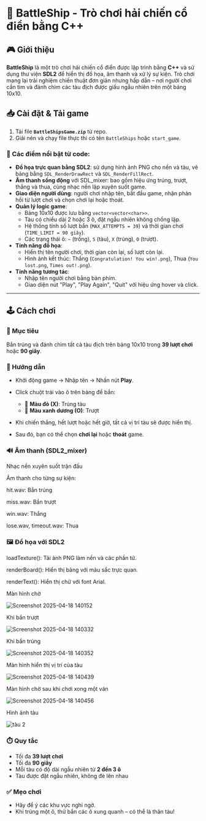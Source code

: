 # 🚢 BattleShip - Trò chơi hải chiến cổ điển bằng C++

## 🎮 Giới thiệu

**BattleShip** là một trò chơi hải chiến cổ điển được lập trình bằng **C++** và sử dụng thư viện **SDL2** để hiển thị đồ họa, âm thanh và xử lý sự kiện. Trò chơi mang lại trải nghiệm chiến thuật đơn giản nhưng hấp dẫn – nơi người chơi cần tìm và đánh chìm các tàu địch được giấu ngẫu nhiên trên một bảng 10x10.

## 📥 Cài đặt & Tải game

1. Tải file **`BattleShipsGame.zip`** từ repo.
2. Giải nén và chạy file thực thi có tên `BattleShips` hoặc `start_game`.

### 🔧 Các điểm nổi bật từ code:

- **Đồ họa trực quan bằng SDL2**: sử dụng hình ảnh PNG cho nền và tàu, vẽ bảng bằng `SDL_RenderDrawRect` và `SDL_RenderFillRect`.
- **Âm thanh sống động** với SDL_mixer: bao gồm hiệu ứng trúng, trượt, thắng và thua, cùng nhạc nền lặp xuyên suốt game.
- **Giao diện người dùng**: người chơi nhập tên, bắt đầu game, nhận phản hồi từ lượt chơi và chọn chơi lại hoặc thoát.
- **Quản lý logic game**:
  - Bảng 10x10 được lưu bằng `vector<vector<char>>`.
  - Tàu có chiều dài 2 hoặc 3 ô, đặt ngẫu nhiên không chồng lặp.
  - Hệ thống tính số lượt bắn (`MAX_ATTEMPTS = 39`) và thời gian chơi (`TIME_LIMIT = 90 giây`).
  - Các trạng thái ô: `~` (trống), `S` (tàu), `X` (trúng), `O` (trượt).
- **Tính năng đồ họa**:
  - Hiển thị tên người chơi, thời gian còn lại, số lượt còn lại.
  - Hình ảnh kết thúc: Thắng (`Congratulation! You win!.png`), Thua (`You lost.png`, `Times out!.png`).
- **Tính năng tương tác**:
  - Nhập tên người chơi bằng bàn phím.
  - Giao diện nút "Play", "Play Again", "Quit" với hiệu ứng hover và click.

---

## 🕹️ Cách chơi

### 🎯 Mục tiêu
Bắn trúng và đánh chìm tất cả tàu địch trên bảng 10x10 trong **39 lượt chơi** hoặc **90 giây**.

### 📌 Hướng dẫn

- Khởi động game → Nhập tên → Nhấn nút **Play**.
- Click chuột trái vào ô trên bảng để bắn:
  - 🔴 **Màu đỏ (X)**: Trúng tàu
  - 🔵 **Màu xanh dương (O)**: Trượt

- Khi chiến thắng, hết lượt hoặc hết giờ, tất cả vị trí tàu sẽ được hiển thị.
- Sau đó, bạn có thể chọn **chơi lại** hoặc **thoát** game.

### 🔊 Âm thanh (SDL2_mixer)
Nhạc nền xuyên suốt trận đấu

Âm thanh cho từng sự kiện:

hit.wav: Bắn trúng

miss.wav: Bắn trượt

win.wav: Thắng

lose.wav, timeout.wav: Thua

### 🖼️ Đồ họa với SDL2
loadTexture(): Tải ảnh PNG làm nền và các phần tử.

renderBoard(): Hiển thị bảng với màu sắc trực quan.

renderText(): Hiển thị chữ với font Arial.

Màn hình chờ 

![Screenshot 2025-04-18 140152](https://github.com/user-attachments/assets/5a03fe9f-2c33-4f1a-b408-fd56eab76da4)

Khi bắn trượt 

![Screenshot 2025-04-18 140332](https://github.com/user-attachments/assets/bc71e61b-bcfc-4583-8d66-1535ffb9cb87)

Khi bắn trúng 

![Screenshot 2025-04-18 140352](https://github.com/user-attachments/assets/11767945-76f4-4610-bd41-ca17a8019b30)

Màn hình hiển thị vị trí của tàu

![Screenshot 2025-04-18 140439](https://github.com/user-attachments/assets/524f65b8-e587-4824-bcc7-bddccc383f27)

Màn hình chờ sau khi chơi xong một ván 

![Screenshot 2025-04-18 140456](https://github.com/user-attachments/assets/c942aadb-f17a-4cc7-8466-a5623c369f1c)

Hình ảnh tàu

![tàu 2](https://github.com/user-attachments/assets/dde317dc-2f0e-42f7-9dd0-52ee429b585b)


### ⏱️ Quy tắc

- Tối đa **39 lượt chơi**
- Tối đa **90 giây**
- Mỗi tàu có độ dài ngẫu nhiên từ **2 đến 3 ô**
- Tàu được đặt ngẫu nhiên, không đè lên nhau

### ✅ Mẹo chơi

- Hãy để ý các khu vực nghi ngờ.
- Khi trúng một ô, thử bắn các ô xung quanh – có thể là thân tàu!

